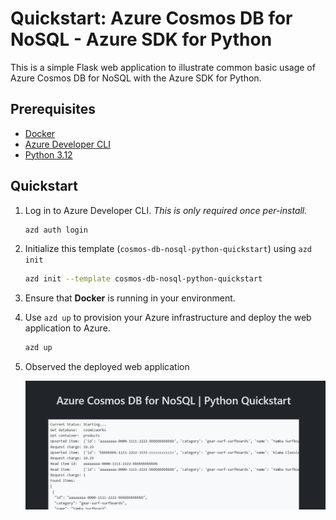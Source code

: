 <!--
---
page_type: sample
name: "Quickstart: Azure Cosmos DB for NoSQL and Azure SDK for Python"
description: This is a simple Flask web application to illustrate common basic usage of Azure Cosmos DB for NoSQL and the Azure SDK for Python.
urlFragment: template
languages:
- python
- azdeveloper
products:
- azure-cosmos-db
---
-->

# Quickstart: Azure Cosmos DB for NoSQL - Azure SDK for Python

This is a simple Flask web application to illustrate common basic usage of Azure Cosmos DB for NoSQL with the Azure SDK for Python.

## Prerequisites

- [Docker](https://www.docker.com/)
- [Azure Developer CLI](https://aka.ms/azd-install)
- [Python 3.12](https://www.python.org/downloads/)

## Quickstart

1. Log in to Azure Developer CLI. *This is only required once per-install.*

    ```bash
    azd auth login
    ```

1. Initialize this template (`cosmos-db-nosql-python-quickstart`) using `azd init`

    ```bash
    azd init --template cosmos-db-nosql-python-quickstart
    ```

1. Ensure that **Docker** is running in your environment.

1. Use `azd up` to provision your Azure infrastructure and deploy the web application to Azure.

    ```bash
    azd up
    ```

1. Observed the deployed web application

    ![Screenshot of the deployed web application.](assets/web.png)
